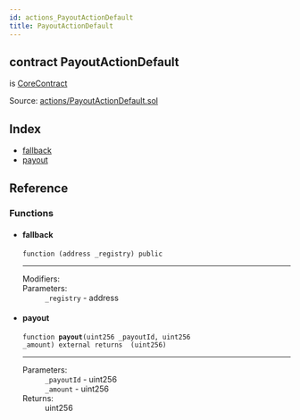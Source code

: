 ```yaml
---
id: actions_PayoutActionDefault
title: PayoutActionDefault
---
```


<div class="contract-doc"><div class="contract"><h2 class="contract-header"><span class="contract-kind">contract</span> PayoutActionDefault</h2><p class="base-contracts"><span>is</span> <a href="shared_CoreContract.html">CoreContract</a></p><div class="source">Source: <a href="/blob/v1.0.0/contracts/actions/PayoutActionDefault.sol" target="_blank">actions/PayoutActionDefault.sol</a></div></div><div class="index"><h2>Index</h2><ul><li><a href="actions_PayoutActionDefault.html#">fallback</a></li><li><a href="actions_PayoutActionDefault.html#payout">payout</a></li></ul></div><div class="reference"><h2>Reference</h2><div class="functions"><h3>Functions</h3><ul><li><div class="item function"><span id="fallback" class="anchor-marker"></span><h4 class="name">fallback</h4><div class="body"><code class="signature">function <strong></strong><span>(address _registry) </span><span>public </span></code><hr/><dl><dt><span class="label-modifiers">Modifiers:</span></dt><dd></dd><dt><span class="label-parameters">Parameters:</span></dt><dd><div><code>_registry</code> - address</div></dd></dl></div></div></li><li><div class="item function"><span id="payout" class="anchor-marker"></span><h4 class="name">payout</h4><div class="body"><code class="signature">function <strong>payout</strong><span>(uint256 _payoutId, uint256 _amount) </span><span>external </span><span>returns  (uint256) </span></code><hr/><dl><dt><span class="label-parameters">Parameters:</span></dt><dd><div><code>_payoutId</code> - uint256</div><div><code>_amount</code> - uint256</div></dd><dt><span class="label-return">Returns:</span></dt><dd>uint256</dd></dl></div></div></li></ul></div></div></div>
